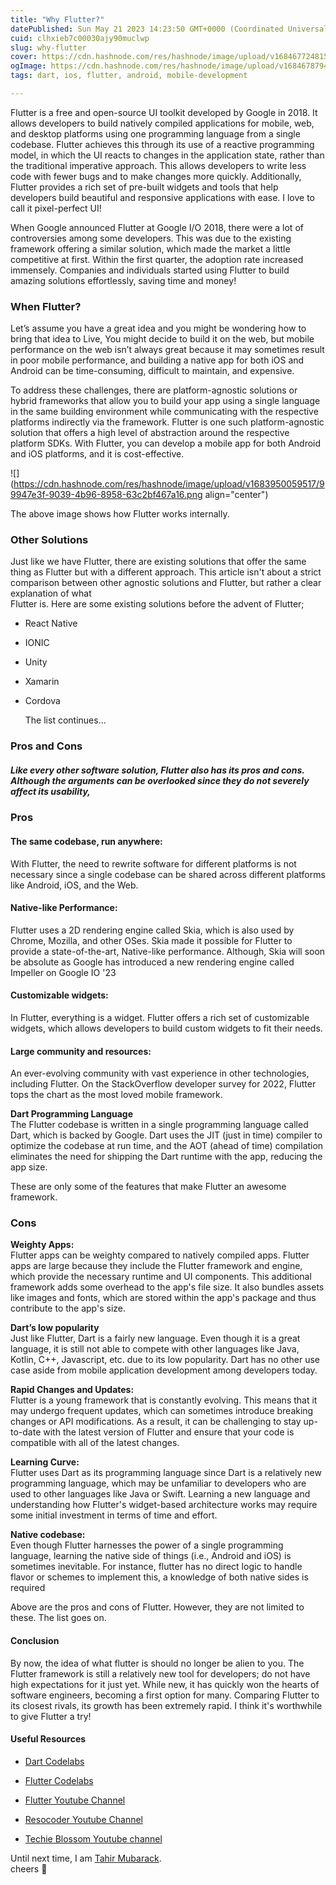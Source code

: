 ```yaml
---
title: "Why Flutter?"
datePublished: Sun May 21 2023 14:23:50 GMT+0000 (Coordinated Universal Time)
cuid: clhxieb7c00030ajy90muclwp
slug: why-flutter
cover: https://cdn.hashnode.com/res/hashnode/image/upload/v1684677248154/559532e0-f7f4-44b5-ae86-5cbb41c9095b.png
ogImage: https://cdn.hashnode.com/res/hashnode/image/upload/v1684678794777/f4e26b87-3bcf-4872-8aa5-2d1c208471f4.png
tags: dart, ios, flutter, android, mobile-development

---
```


Flutter is a free and open-source UI toolkit developed by Google in 2018. It allows developers to build natively compiled applications for mobile, web, and desktop platforms using one programming language from a single codebase. Flutter achieves this through its use of a reactive programming model, in which the UI reacts to changes in the application state, rather than the traditional imperative approach. This allows developers to write less code with fewer bugs and to make changes more quickly. Additionally, Flutter provides a rich set of pre-built widgets and tools that help developers build beautiful and responsive applications with ease. I love to call it pixel-perfect UI!

When Google announced Flutter at Google I/O 2018, there were a lot of controversies among some developers. This was due to the existing framework offering a similar solution, which made the market a little competitive at first. Within the first quarter, the adoption rate increased immensely. Companies and individuals started using Flutter to build amazing solutions effortlessly, saving time and money!

### **When Flutter?**

Let’s assume you have a great idea and you might be wondering how to bring that idea to Live, You might decide to build it on the web, but mobile performance on the web isn’t always great because it may sometimes result in poor mobile performance, and building a native app for both iOS and Android can be time-consuming, difficult to maintain, and expensive.

To address these challenges, there are platform-agnostic solutions or hybrid frameworks that allow you to build your app using a single language in the same building environment while communicating with the respective platforms indirectly via the framework. Flutter is one such platform-agnostic solution that offers a high level of abstraction around the respective platform SDKs. With Flutter, you can develop a mobile app for both Android and iOS platforms, and it is cost-effective.

![](https://cdn.hashnode.com/res/hashnode/image/upload/v1683950059517/99947e3f-9039-4b96-8958-63c2bf467a16.png align="center")

The above image shows how Flutter works internally.

### **Other Solutions**

Just like we have Flutter, there are existing solutions that offer the same thing as Flutter but with a different approach. This article isn't about a strict comparison between other agnostic solutions and Flutter, but rather a clear explanation of what  
Flutter is. Here are some existing solutions before the advent of Flutter;

* React Native
    
* IONIC
    
* Unity
    
* Xamarin
    
* Cordova
    
    The list continues...
    

### Pros and Cons

##### Like every other software solution, Flutter also has its pros and cons. Although the arguments can be overlooked since they do not severely affect its usability,

### Pros

#### The same codebase, run anywhere:

With Flutter, the need to rewrite software for different platforms is not necessary since a single codebase can be shared across different platforms like Android, iOS, and the Web.

#### Native-like Performance:

Flutter uses a 2D rendering engine called Skia, which is also used by Chrome, Mozilla, and other OSes. Skia made it possible for Flutter to provide a state-of-the-art, Native-like performance. Although, Skia will soon be absolute as Google has introduced a new rendering engine called Impeller on Google IO '23

#### Customizable widgets:

In Flutter, everything is a widget. Flutter offers a rich set of customizable widgets, which allows developers to build custom widgets to fit their needs.

#### Large community and resources:

An ever-evolving community with vast experience in other technologies, including Flutter. On the StackOverflow developer survey for 2022, Flutter tops the chart as the most loved mobile framework.

**Dart Programming Language**  
The Flutter codebase is written in a single programming language called Dart, which is backed by Google. Dart uses the JIT (just in time) compiler to optimize the codebase at run time, and the AOT (ahead of time) compilation eliminates the need for shipping the Dart runtime with the app, reducing the app size.

These are only some of the features that make Flutter an awesome framework.

### Cons

**Weighty Apps:**  
Flutter apps can be weighty compared to natively compiled apps. Flutter apps are large because they include the Flutter framework and engine, which provide the necessary runtime and UI components. This additional framework adds some overhead to the app's file size. It also bundles assets like images and fonts, which are stored within the app's package and thus contribute to the app's size.

**Dart’s low popularity**  
Just like Flutter, Dart is a fairly new language. Even though it is a great language, it is still not able to compete with other languages like Java, Kotlin, C++, Javascript, etc. due to its low popularity. Dart has no other use case aside from mobile application development among developers today.

**Rapid Changes and Updates:**  
Flutter is a young framework that is constantly evolving. This means that it may undergo frequent updates, which can sometimes introduce breaking changes or API modifications. As a result, it can be challenging to stay up-to-date with the latest version of Flutter and ensure that your code is compatible with all of the latest changes.

**Learning Curve:**  
Flutter uses Dart as its programming language since Dart is a relatively new programming language, which may be unfamiliar to developers who are used to other languages like Java or Swift. Learning a new language and understanding how Flutter's widget-based architecture works may require some initial investment in terms of time and effort.

**Native codebase:**  
Even though Flutter harnesses the power of a single programming language, learning the native side of things (i.e., Android and iOS) is sometimes inevitable. For instance, flutter has no direct logic to handle flavor or schemes to implement this, a knowledge of both native sides is required  
  
  
Above are the pros and cons of Flutter. However, they are not limited to these. The list goes on.

#### Conclusion

By now, the idea of what flutter is should no longer be alien to you. The Flutter framework is still a relatively new tool for developers; do not have high expectations for it just yet. While new, it has quickly won the hearts of software engineers, becoming a first option for many. Comparing Flutter to its closest rivals, its growth has been extremely rapid. I think it's worthwhile to give Flutter a try!

#### Useful Resources

* [Dart Codelabs](https://dart.dev/codelabs)
    
* [Flutter Codelabs](https://docs.flutter.dev/codelabs)
    
* [Flutter Youtube Channel](https://www.youtube.com/@flutterdev)
    
* [Resocoder Youtube Channel](https://www.youtube.com/@resocoder)
    
* [Techie Blossom Youtube channel](https://www.youtube.com/@techieblossom)
    

Until next time, I am [Tahir Mubarack](https://linktr.ee/mubaracktahir).  
cheers 🎉